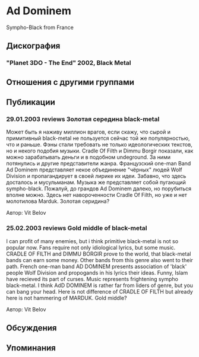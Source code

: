 # Ad Dominem

Sympho-Black from France

## Дискография

### "Planet 3DO - The End" 2002, Black Metal




## Отношения с другими группами


## Публикации

### 29.01.2003 reviews Золотая середина black-metal

<p>Может быть я наживу миллион врагов, если скажу, что сырой и примитивный black-metal не пользуется сейчас той же популярностью, что и раньше. Фэны стали требовать не только идеологических текстов, но и некого подобия музыки. Cradle Of Filth и Dimmu Borgir показали, как можно зарабатывать деньги и в подобном undeground. За ними потянулись и другие представители жанра. Французский one-man Band Ad Dominem представляет некое объединение "чёрных" людей Wolf Division и пропагандирует в своей лирике их идеи. Забавно, что здесь досталось и мусульманам. Музыка же представляет собой пугающий sympho-black. Пожалуй, до грандов Ad Dominem далеко, но порубиться вполне можно. Здесь нет навороченности Cradle Of Filth, но уже и нет молотилова Marduk. Золотая серидина?</p>

Автор: Vit Belov

### 25.02.2003 reviews Gold middle of black-metal

<p>I can profit of many enemies, but i think primitive black-metal is not so popular now. Fans require not only idiological lyrics, but some music. CRADLE OF FILTH and DIMMU BORGIR prove to the world, that black-metal bands can earn some money. Other bands from this genre also went to their path. French one-man band AD DOMINEM presents association of 'black' people Wolf Division and propogands in his lyrics their ideas. Funny, Islam have recieved its part of curses. Music represents frightening sympho black-metal. I think AdD DOMINEM is rather far from liders of genre, but you can bang your head. Here is not difference of CRADLE OF FILTH but already here is not hammering of MARDUK. Gold middle?</p>

Автор: Vit Belov


## Обсуждения


## Упоминания

